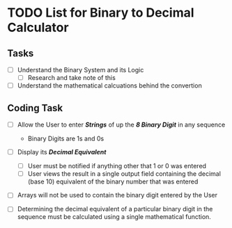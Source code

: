 # TODO List for Binary to Decimal Calculator

## Tasks
 - [ ] Understand the Binary System and its Logic
    - [ ] Research and take note of this 
 - [ ] Understand the mathematical calcuations behind the convertion

## Coding Task
- [ ] Allow the User to enter ***Strings*** of up the ***8 Binary Digit*** in
   any sequence
    - Binary Digits are 1s and 0s

- [ ] Display its ***Decimal Equivalent***  
    - [ ] User must be notified if anything other that 1 or 0 was entered 
    - [ ] User views the result in a single output field containing the
    decimal (base 10) equivalent of the binary number that was entered

- [ ] Arrays will not be used to contain the binary digit entered by the User

- [ ] Determining the decimal equivalent of a particular binary digit in the
sequence must be calculated using a single mathematical function. 
